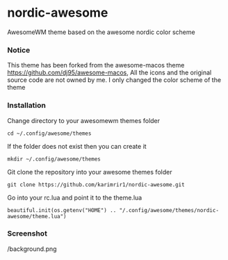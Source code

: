 # nordic-awesome
AwesomeWM theme based on the awesome nordic color scheme

### Notice
This theme has been forked from the awesome-macos theme https://github.com/dj95/awesome-macos, All the icons and the original source code are not owned by me. I only changed the color scheme of the theme

### Installation
Change directory to your awesomewm themes folder
```
cd ~/.config/awesome/themes
```
If the folder does not exist then you can create it
```
mkdir ~/.config/awesome/themes
```
Git clone the repository into your awesome themes folder
```
git clone https://github.com/karimrir1/nordic-awesome.git
```
Go into your rc.lua and point it to the theme.lua
```
beautiful.init(os.getenv("HOME") .. "/.config/awesome/themes/nordic-awesome/theme.lua")
```

### Screenshot
/background.png
